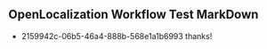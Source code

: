 ## OpenLocalization Workflow Test MarkDown
* 2159942c-06b5-46a4-888b-568e1a1b6993 thanks!

<!--HONumber=Sep16_HO1-->


